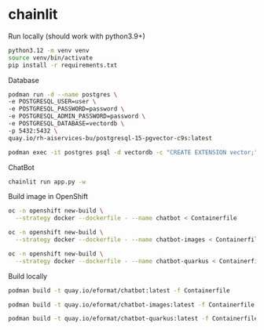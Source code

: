# chainlit

Run locally (should work with python3.9+)

```bash
python3.12 -m venv venv
source venv/bin/activate
pip install -r requirements.txt
```

Database

```bash
podman run -d --name postgres \
-e POSTGRESQL_USER=user \
-e POSTGRESQL_PASSWORD=password \
-e POSTGRESQL_ADMIN_PASSWORD=password \
-e POSTGRESQL_DATABASE=vectordb \
-p 5432:5432 \
quay.io/rh-aiservices-bu/postgresql-15-pgvector-c9s:latest

podman exec -it postgres psql -d vectordb -c "CREATE EXTENSION vector;"
```

ChatBot

```bash
chainlit run app.py -w
```

Build image in OpenShift

```bash
oc -n openshift new-build \
  --strategy docker --dockerfile - --name chatbot < Containerfile

oc -n openshift new-build \
  --strategy docker --dockerfile - --name chatbot-images < Containerfile.images

oc -n openshift new-build \
  --strategy docker --dockerfile - --name chatbot-quarkus < Containerfile.quarkus
```

Build locally

```bash
podman build -t quay.io/eformat/chatbot:latest -f Containerfile

podman build -t quay.io/eformat/chatbot-images:latest -f Containerfile.images

podman build -t quay.io/eformat/chatbot-quarkus:latest -f Containerfile.quarkus
```

